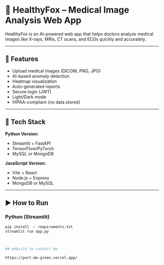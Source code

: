 # 🦊 HealthyFox – Medical Image Analysis Web App

HealthyFox is an AI-powered web app that helps doctors analyze medical images like X-rays, MRIs, CT scans, and ECGs quickly and accurately.

---

## 🚀 Features

- Upload medical images (DICOM, PNG, JPG)
- AI-based anomaly detection
- Heatmap visualization
- Auto-generated reports
- Secure login (JWT)
- Light/Dark mode
- HIPAA-compliant (no data stored)

---

## 🧰 Tech Stack

**Python Version:**
- Streamlit + FastAPI
- TensorFlow/PyTorch
- MySQL or MongoDB

**JavaScript Version:**
- Vite + React
- Node.js + Express
- MongoDB or MySQL

---

## ▶️ How to Run

### Python (Streamlit)
```bash
pip install -r requirements.txt
streamlit run app.py



## website to contact me 

https://port-me-green.vercel.app/